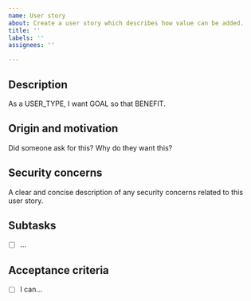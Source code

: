 ```yaml
---
name: User story
about: Create a user story which describes how value can be added.
title: ''
labels: ''
assignees: ''

---
```


## Description

As a USER_TYPE, I want GOAL so that BENEFIT.

## Origin and motivation

Did someone ask for this? Why do they want this?

## Security concerns

A clear and concise description of any security concerns related to this user story.

## Subtasks

- [ ] …

## Acceptance criteria

- [ ] I can…
